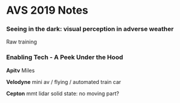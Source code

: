 # AVS 2019 Notes

<script type="text/javascript" src="https://cdn.mathjax.org/mathjax/latest/MathJax.js?config=TeX-AMS_HTML"></script>

### Seeing in the dark: visual perception in adverse weather
Raw training

### Enabling Tech - A Peek Under the Hood
__Apitv__
Miles 

__Velodyne__
mini av / flying / automated train car

__Cepton__
mmt lidar
solid state: no moving part?
<!--stackedit_data:
eyJoaXN0b3J5IjpbMTEwNjEwNjIwNywyMjYxNDAwNzMsLTEzMT
E0MDEwOTQsLTY1MDA5NzIyMCwtMTU0NzkyNjI4MCwxNjg2NzAz
MzU5LC0xMjg5MjUxMjc5LC03ODg2ODUzNjNdfQ==
-->